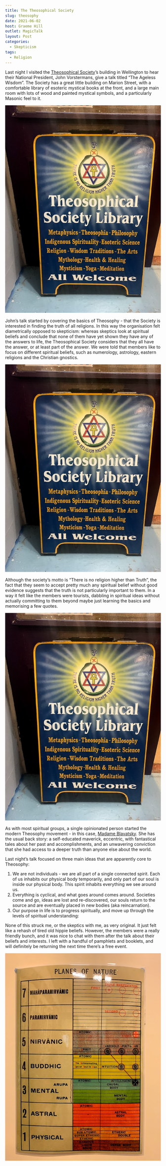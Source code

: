 ```yaml
---
title: The Theosophical Society
slug: theosophy
date: 2021-06-02
host: Graeme Hill
outlet: MagicTalk
layout: Post
categories:
  - Skepticism
tags:
  - Religion
---
```


Last night I visited the [Theosophical Society](https://theosophy.nz/centres/wellington)’s building in Wellington to hear their National President, John Vorstermans, give a talk titled “The Ageless Wisdom”. The Society has a great little building on Marion Street, with a comfortable library of esoteric mystical books at the front, and a large main room with lots of wood and painted mystical symbols, and a particularly Masonic feel to it.

<!-- more -->

![Theosophy](./IMG_0406.jpg)

John’s talk started by covering the basics of Theosophy - that the Society is interested in finding the truth of all religions. In this way the organisation felt diametrically opposed to skepticism: whereas skeptics look at spiritual beliefs and conclude that none of them have yet shown they have any of the answers to life, the Theosophical Society considers that they all have the answer, or at least part of the answer. We were told that members like to focus on different spiritual beliefs, such as numerology, astrology, eastern religions and the Christian gnostics.

![Freedom](./IMG_0406.jpg)

Although the society’s motto is “There is no religion higher than Truth”, the fact that they seem to accept pretty much any spiritual belief without good evidence suggests that the truth is not particularly important to them. In a way it felt like the members were tourists, dabbling in spiritual ideas without actually committing to them beyond maybe just learning the basics and memorising a few quotes.

![Objects](./IMG_0406.jpg)

As with most spiritual groups, a single opinionated person started the modern Theosophy movement - in this case, [Madame Blavatsky](https://en.wikipedia.org/wiki/Helena_Blavatsky). She has the usual back story: a self-educated maverick, eccentric, with fantastical tales about her past and accomplishments, and an unwavering conviction that she had access to a deeper truth than anyone else about the world.

Last night’s talk focused on three main ideas that are apparently core to Theosophy:

1. We are not individuals - we are all part of a single connected spirit. Each of us inhabits our physical body temporarily, and only part of our soul is inside our physical body. This spirit inhabits everything we see around us.
2. Everything is cyclical, and what goes around comes around. Societies come and go, ideas are lost and re-discovered, our souls return to the source and are eventually placed in new bodies (aka reincarnation).
3. Our purpose in life is to progress spiritually, and move up through the levels of spiritual understanding:

None of this struck me, or the skeptics with me, as very original. It just felt like a rehash of tired old hippie beliefs. However, the members were a really friendly bunch, and it was nice to chat with them after the talk about their beliefs and interests. I left with a handful of pamphlets and booklets, and will definitely be returning the next time there’s a free event.

![Planes](./IMG_0407.jpg)
